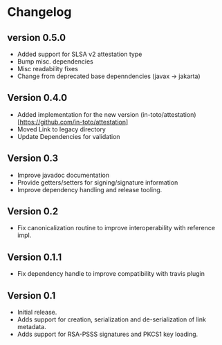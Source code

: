 # Changelog

## version 0.5.0

- Added support for SLSA v2 attestation type
- Bump misc. dependencies
- Misc readability fixes
- Change from deprecated base depenndencies (javax -> jakarta)

## Version 0.4.0

- Added implementation for the new version (in-toto/attestation)[https://github.com/in-toto/attestation]
- Moved Link to legacy directory
- Update Dependencies for validation

## Version 0.3

- Improve javadoc documentation
- Provide getters/setters for signing/signature information
- Improve dependency handling and release tooling.

## Version 0.2

- Fix canonicalization routine to improve interoperability with reference impl.

## Version 0.1.1

- Fix dependency handle to improve compatibility with travis plugin

## Version 0.1

- Initial release.
- Adds support for creation, serialization and de-serialization of link
  metadata.
- Adds support for RSA-PSSS signatures and PKCS1 key loading.

